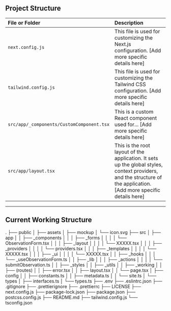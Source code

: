 ## Project Structure

| File or Folder                            | Description                                                                                                                                                         |
| :---------------------------------------- | :------------------------------------------------------------------------------------------------------------------------------------------------------------------ |
| `next.config.js`                          | This file is used for customizing the Next.js configuration. [Add more specific details here]                                                                       |
| `tailwind.config.js`                      | This file is used for customizing the Tailwind CSS configuration. [Add more specific details here]                                                                  |
| `src/app/_components/CustomComponent.tsx` | This is a custom React component used for... [Add more specific details here]                                                                                       |
| `src/app/layout.tsx`                      | This is the root layout of the application. It sets up the global styles, context providers, and the structure of the application. [Add more specific details here] |


---

## Current Working Structure

.
├── public 
│   ├── assets
│   ├── mockup
│   └── icon.svg
├── src
│   ├── app
│   │   ├── _components
│   │   │   ├── _forms
│   │   │   │   └── ObservationForm.tsx
│   │   │   ├── _layout
│   │   │   │   └── XXXXX.tsx
│   │   │   ├── _providers
│   │   │   │   └── providers.tsx
│   │   │   ├── _templates
│   │   │   │   └── XXXXX.tsx
│   │   │   ├── _ui
│   │   │   │   └── XXXXX.tsx
│   │   ├── _hooks
│   │   │   └── _useObservationForm.ts
│   │   ├── _lib
│   │   │   ├── _actions
│   │   │   │   └── submitObservation.ts
│   │   ├── _styles
│   │   ├── _utils
│   │   ├── _working
│   │   ├── (routes)
│   │   ├── error.tsx
│   │   ├── layout.tsx
│   │   └── page.tsx
│   ├── config
│   │   ├── constants.ts
│   │   ├── metadata.ts
│   │   └── site.ts
│   └── types
│       ├── interfaces.ts
│       └── types.ts
├── .env
├── .eslintrc.json
├── .gitignore
├── .prettierignore
├── .prettierrc
├── LICENSE
├── next.config.js
├── package-lock.json
├── package.json
├── postcss.config.js
├── README.md
├── tailwind.config.js
└── tsconfig.json